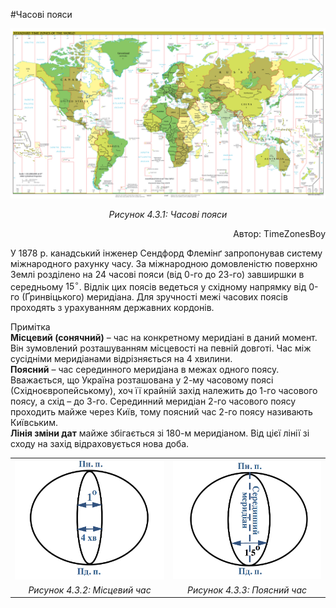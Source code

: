 #Часові пояси

<div calss="space">
<img class="center" src="3.png">
<p align="center"><i>Рисунок 4.3.1: Часовi пояси</i></p>
<p align="right">Автор: <span class="p1">TimeZonesBoy</span></p>
</div>

У 1878 р. канадський інженер Сендфорд Флемінґ запропонував систему
міжнародного рахунку часу. За міжнародною домовленістю поверхню Землі
розділено на 24 часові пояси (від 0-го до 23-го) завширшки в середньому
$15^{\circ}$. Відлік цих поясів ведеться у східному напрямку від 0-го
(Ґринвіцького) меридіана. Для зручності межі часових поясів проходять з
урахуванням державних кордонів.

<div class="ebio-wrap">
<span class="ebio">Примітка</span>
<div class="ebio-text">
<b>Місцевий (сонячний)</b> – час на конкретному меридіані в даний момент.
Він зумовлений розташуванням місцевості на певній довготі. Час між
сусідніми меридіанами відрізняється на 4 хвилини.<br/>
<b>Поясний</b> – час
серединного меридіана в межах одного поясу. Вважається, що Україна
розташована у 2-му часовому поясі (Східноєвропейському), хоч її крайній
захід належить до 1-го часового поясу, а схід – до 3-го. Серединний
меридіан 2-го часового поясу проходить майже через Київ, тому поясний
час 2-го поясу називають Київським.<br/>
<b>Лінія зміни дат</b> майже збігається зі 180-м меридіаном. Від цієї лінії зі сходу на захід відраховується нова доба.
</div>
</div>

<table border="0">
  <tr>
    <th><img src="pic2-2-2.jpg" width="358px"></th>
    <th><img src="pic3-3-3.jpg" width="358px"></th>
  </tr>
  <tr>
    <td align="center"><i>Рисунок 4.3.2: Місцевий час</i></td>
    <td align="center"><i>Рисунок 4.3.3: Поясний час</i></td>
  </tr>
</table>

